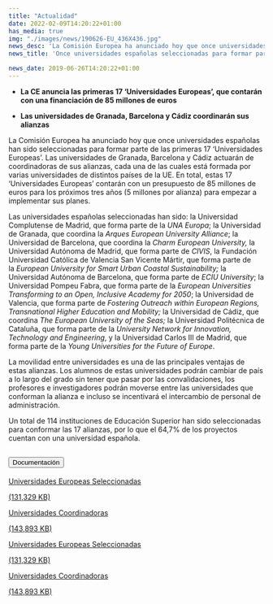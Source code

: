 ```yaml
---
title: "Actualidad"
date: 2022-02-09T14:20:22+01:00
has_media: true
img: "./images/news/190626-EU_436X436.jpg"
news_desc: 'La Comisión Europea ha anunciado hoy que once universidades españolas han sido seleccionadas para formar parte de las primeras 17 "Universidades Europeas". Las universidades de Granada, Barcelona y Cádiz actuarán de coordinadoras de sus alianzas, cada una de las cuales está formada por varias universidades de distintos países de la UE. En total, estas 17 "Universidades Europeas" contarán con un presupuesto de 85 millones de euros para los próximos tres años (5 millones por alianza) para empezar a implementar sus planes.<b>Este contenido incluye:</b> <i class="fal fa-file-</a><i class="fas fa-external-link-alt"></i> </a><i class="fas fa-external-link-alt"></i>_icon"></i>'
news_title: 'Once universidades españolas seleccionadas para formar parte de las "Universidades Europeas"'

news_date: 2019-06-26T14:20:22+01:00
---
```

<ul>
<li><b>La CE anuncia las primeras 17 &lsquo;Universidades Europeas&rsquo;, que contar&aacute;n con una financiaci&oacute;n de 85 millones de euros</b></li>
</ul>
<ul>
<li><b>Las universidades de Granada, Barcelona y C&aacute;diz coordinar&aacute;n sus alianzas</b></li>
</ul>
<p>La Comisi&oacute;n Europea ha anunciado hoy que once universidades espa&ntilde;olas han sido seleccionadas para formar parte de las primeras 17 &lsquo;Universidades Europeas&rsquo;. Las universidades de Granada, Barcelona y C&aacute;diz actuar&aacute;n de coordinadoras de sus alianzas, cada una de las cuales est&aacute; formada por varias universidades de distintos pa&iacute;ses de la UE. En total, estas 17 &lsquo;Universidades Europeas&rsquo; contar&aacute;n con un presupuesto de 85 millones de euros para los pr&oacute;ximos tres a&ntilde;os (5 millones por alianza) para empezar a implementar sus planes.</p>
<p>Las universidades espa&ntilde;olas seleccionadas han sido: la Universidad Complutense de Madrid, que forma parte de la<span>&nbsp;</span><em>UNA Europa</em>; la Universidad de Granada, que coordina la<span>&nbsp;</span><em>Arques European University Alliance</em>; la Universidad de Barcelona, que coordina la<span>&nbsp;</span><em>Charm European University,<span>&nbsp;</span></em>la Universidad Aut&oacute;noma de Madrid, que forma parte de<span>&nbsp;</span><em>CIVIS</em>, la Fundaci&oacute;n Universidad Cat&oacute;lica de Valencia San Vicente M&aacute;rtir, que forma parte de la<span>&nbsp;</span><em>European University for Smart Urban Coastal Sustainability;<span>&nbsp;</span></em>la Universidad Aut&oacute;noma de Barcelona, que forma parte de<span>&nbsp;</span><em>ECIU University</em>; la Universidad Pompeu Fabra, que forma parte de la<span>&nbsp;</span><em>European Universities Transforming to an Open, Inclusive Academy for 2050</em>; la Universidad de Valencia, que forma parte de<span>&nbsp;</span><em>Fostering Outreach within European Regions, Transnational Higher Education and Mobility;</em><span>&nbsp;</span>la Universidad de C&aacute;diz, que coordina<span>&nbsp;</span><em>The European University of the Seas;</em><span>&nbsp;</span>la Universidad Polit&eacute;cnica de Catalu&ntilde;a, que forma parte de la<span>&nbsp;</span><em>University Network for Innovation, Technology and Engineering</em>, y la Universidad Carlos III de Madrid, que forma parte de la<span>&nbsp;</span><em>Young Universities for the Future of Europe</em>.</p>
<p>La movilidad entre universidades es una de las principales ventajas de estas alianzas. Los alumnos de estas universidades podr&aacute;n cambiar de pa&iacute;s a lo largo del grado sin tener que pasar por las convalidaciones, los profesores e investigadores podr&aacute;n moverse entre las universidades que conforman la alianza e incluso se incentivar&aacute; el intercambio de personal de administraci&oacute;n.</p>
<p>Un total de 114 instituciones de Educaci&oacute;n Superior han sido seleccionadas para conformar las 17 alianzas, por lo que el 64,7% de los proyectos cuentan con una universidad espa&ntilde;ola.</p>
<section>
    <article>
        <div class="container">
            <div class="row my-45 justify-content-md-center">
                <div class="col-md-10 content_collapse">
                    <div class="accordion accordion_alt" id="accordeonAlt">
                        <div class="accordion-item">
                            <h2 class="accordion-header" id="accordionAltHeading2">
                                <button class="accordion-button expanded" type="button" data-bs-toggle="collapse" data-bs-target="#accordionAlt2" aria-expanded="false" aria-controls="accordionAlt2">
                                    <span class="icon"><i class="fas fa-file-pdf"></i></span>Documentación
                                </button>
                            </h2>
                            <div id="accordionAlt2" class="accordion-collapse collapse show" aria-labelledby="accordionAltHeading2">
                                <div class="accordion-body">
                                    <div id="section_link">
                                        <div class="container-fluid sp">
                                            <div class="row w-100">
                                                <div class="col-lg-12 cards_download_cnt">
                                                    <div class="row jcc_mobile">
                                                        <div class="download_card">
                                                            <a class="card flex-column" href="{{<siteurl>}}documentos/PDF/news/190626-Universidades_Europeas_Seleccionadas.pdf" target="_blank">
                                                                <div class="card-header">
                                                                    <i class="fal fa-download"></i>
                                                                </div>
                                                                <div class="card-body">
                                                                    <p class="text_body">Universidades Europeas Seleccionadas</p>
                                                                    <p class="text_file">
                                                                        <i class="fal fa-file-pdf pdf_icon"></i> (131,329 KB)
                                                                    </p>
                                                                </div>
                                                            </a>
                                                        </div>
														<div class="download_card">
                                                            <a class="card flex-column" href="{{<siteurl>}}documentos/PDF/news/190626-Universidades_Coordinadoras.pdf" target="_blank">
                                                                <div class="card-header">
                                                                    <i class="fal fa-download"></i>
                                                                </div>
                                                                <div class="card-body">
                                                                    <p class="text_body">Universidades Coordinadoras</p>
                                                                    <p class="text_file">
                                                                        <i class="fal fa-file-pdf pdf_icon"></i> (143,893 KB)
                                                                    </p>
                                                                </div>
                                                            </a>
                                                        </div>
                                                    </div>
                                                </div>
                                                <!-- MOBILE VERSION WITH SLIDER -->
                                                <div class="col-12" id="section_box_download_card_slider">
                                                    <div class="swiper" id="slider_download_archive">
                                                        <div class="swiper-wrapper">
                                                        <div class="swiper-slide">
                                                            <div class="download_card">
                                                                <a class="card" href="{{<siteurl>}}documentos/PDF/news/190626-Universidades_Europeas_Seleccionadas.pdf" target="_blank">
                                                                    <div class="card-header">
                                                                        <i class="fal fa-download"></i>
                                                                    </div>
                                                                    <div class="card-body">
                                                                        <p class="text_body">Universidades Europeas Seleccionadas</p>
                                                                        <p class="text_file">
                                                                            <i class="fal fa-file-pdf pdf_icon"></i>(131,329 KB)
                                                                        </p>
                                                                    </div>
                                                                </a>
                                                            </div>
															<div class="download_card">
                                                                <a class="card" href="{{<siteurl>}}documentos/PDF/news/190626-Universidades_Coordinadoras.pdf" target="_blank">
                                                                    <div class="card-header">
                                                                        <i class="fal fa-download"></i>
                                                                    </div>
                                                                    <div class="card-body">
                                                                        <p class="text_body">Universidades Coordinadoras</p>
                                                                        <p class="text_file">
                                                                            <i class="fal fa-file-pdf pdf_icon"></i>(143,893 KB)
                                                                        </p>
                                                                    </div>
                                                                </a>
                                                            </div>
                                                        </div>
                                                        </div>
                                                        <div class="swiper-pagination"></div>
                                                    </div>
                                                </div>
                                            </div>
                                        </div>
                                    </div>
                                </div>
                            </div>
                        </div>
                    </div>
                </div>
            </div>
        </div>
    </article> 
</section>